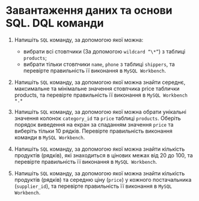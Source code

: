 # Завантаження даних та основи SQL. DQL команди

1. Напишіть `SQL` команду, за допомогою якої можна:

   - вибрати всі стовпчики (За допомогою `wildcard “\*”`) з таблиці `products`;
   - вибрати тільки стовпчики `name`, `phone` з таблиці `shippers`,
     та перевірте правильність її виконання в `MySQL Workbench`.

2. Напишіть `SQL` команду, за допомогою якої можна знайти середнє, максимальне та мінімальне значення стовпчика price таблички products, та перевірте правильність її виконання в `MySQL Workbench` `*.*`

3. Напишіть `SQL` команду, за допомогою якої можна обрати унікальні значення колонок `category_id` та `price` таблиці `products`.
   Оберіть порядок виведення на екран за спаданням значення `price` та виберіть тільки 10 рядків. Перевірте правильність виконання команди в `MySQL Workbench`.

4. Напишіть `SQL` команду, за допомогою якої можна знайти кількість продуктів (рядків), які знаходиться в цінових межах від 20 до 100, та перевірте правильність її виконання в `MySQL Workbench`.

5. Напишіть `SQL` команду, за допомогою якої можна знайти кількість продуктів (рядків) та середню ціну (`price`) у кожного постачальника (`supplier_id`), та перевірте правильність її виконання в `MySQL Workbench`.
